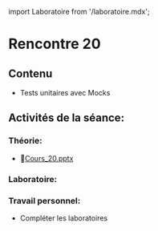 import Laboratoire from '/laboratoire.mdx';

# Rencontre 20

## Contenu
- Tests unitaires avec Mocks

## Activités de la séance: 

### Théorie:  
- 🔗[Cours_20.pptx](https://cegepedouardmontpetit-my.sharepoint.com/:p:/g/personal/mathieu_briau_cegepmontpetit_ca/EUmTee_Odw1DmKzbNtstDC8ButXBN-4GgtOckjQnGp3WIA?e=iGGelB)

### Laboratoire:  
<Laboratoire nom="10XX-S20_Lab1"/>

### Travail personnel: 
- Compléter les laboratoires 
